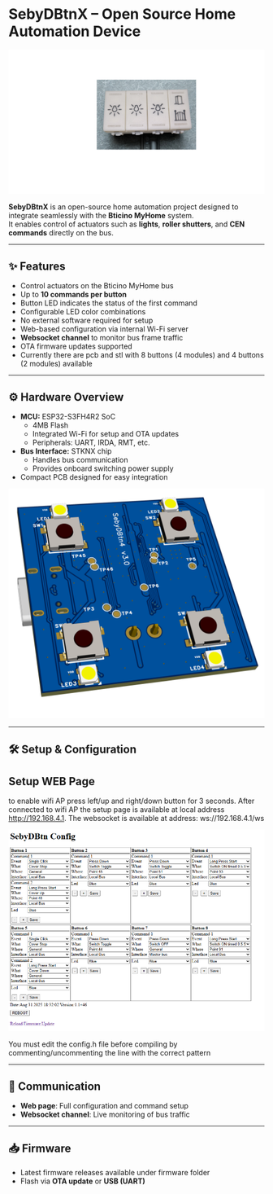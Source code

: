 # SebyDBtnX – Open Source Home Automation Device

![SebyDBtnX Device Image](images/SebyDBtnx_1.png)

**SebyDBtnX** is an open-source home automation project designed to integrate seamlessly with the **Bticino MyHome** system.  
It enables control of actuators such as **lights**, **roller shutters**, and **CEN commands** directly on the bus.

---

## ✨ Features
- Control actuators on the Bticino MyHome bus  
- Up to **10 commands per button**  
- Button LED indicates the status of the first command  
- Configurable LED color combinations  
- No external software required for setup  
- Web-based configuration via internal Wi-Fi server  
- **Websocket channel** to monitor bus frame traffic  
- OTA firmware updates supported  
- Currently there are pcb and stl with 8 buttons (4 modules) and 4 buttons (2 modules) available
---

## ⚙️ Hardware Overview
- **MCU:** ESP32-S3FH4R2 SoC  
  - 4MB Flash  
  - Integrated Wi-Fi for setup and OTA updates  
  - Peripherals: UART, IRDA, RMT, etc.  
- **Bus Interface:** STKNX chip  
  - Handles bus communication  
  - Provides onboard switching power supply  
- Compact PCB designed for easy integration  

![PCB Image](images/3D_SebyDBtn4_PCB_3.0_front.png)

---

## 🛠️ Setup & Configuration

## Setup WEB Page
to enable wifi AP press left/up and right/down button for 3 seconds.
After connected to wifi AP the setup page is available at local address http://192.168.4.1. The websocket is available at address: ws://192.168.4.1/ws

![Setup Web Page](images/ConfigWebPage.png)

You must edit the config.h file before compiling by commenting/uncommenting the line with the correct pattern

---

## 🔗 Communication
- **Web page**: Full configuration and command setup  
- **Websocket channel**: Live monitoring of bus traffic  

---

## 📥 Firmware
- Latest firmware releases available under firmware folder  
- Flash via **OTA update** or **USB (UART)**  

